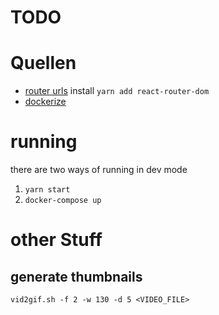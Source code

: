 # TODO

# Quellen
- [router urls](https://reactrouter.com/web/guides/quick-start) install `yarn add react-router-dom`
- [dockerize](https://mherman.org/blog/dockerizing-a-react-app/)


# running

there are two ways of running in dev mode

1. `yarn start`
2. `docker-compose up`

# other Stuff

## generate thumbnails

`vid2gif.sh -f 2 -w 130 -d 5 <VIDEO_FILE>`
